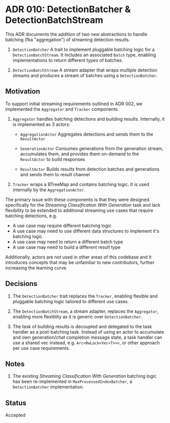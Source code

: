 # ADR 010: DetectionBatcher & DetectionBatchStream

This ADR documents the addition of two new abstractions to handle batching (fka "aggregation") of streaming detection results. 

1. `DetectionBatcher`
A trait to implement pluggable batching logic for a `DetectionBatchStream`. It includes an associated `Batch` type, enabling implementations to return different types of batches.

2. `DetectionBatchStream`
A stream adapter that wraps multiple detection streams and produces a stream of batches using a `DetectionBatcher`.

## Motivation

To support initial streaming requirements outlined in ADR 002, we implemented the `Aggregator` and `Tracker` components.

1. `Aggregator` handles batching detections and building results. Internally, it is implemented as 3 actors:

    - `AggregationActor`
    Aggregates detections and sends them to the `ResultActor`

    - `GenerationActor`
    Consumes generations from the generation stream, accumulates them, and provides them on-demand to the `ResultActor` to build responses

    - `ResultActor`
    Builds results from detection batches and generations and sends them to result channel

2. `Tracker` wraps a BTreeMap and contains batching logic. It is used internally by the `AggregationActor`.

The primary issue with these components is that they were designed specifically for the *Streaming Classification With Generation* task and lack flexibility to be extended to additional streaming use cases that require batching detections, e.g.
- A use case may require different batching logic
- A use case may need to use different data structures to implement it's batching logic
- A use case may need to return a different batch type
- A use case may need to build a different result type

Additionally, actors are not used in other areas of this codebase and it introduces concepts that may be unfamiliar to new contributors, further increasing the learning curve.

## Decisions

1. The `DetectionBatcher` trait replaces the `Tracker`, enabling flexible and pluggable batching logic tailored to different use cases.

2. The `DetectionBatchStream`, a stream adapter, replaces the `Aggregator`, enabling more flexiblity as it is generic over `DetectionBatcher`.

3. The task of building results is decoupled and delegated to the task handler as a post-batching task. Instead of using an actor to accumulate and own generation/chat completion message state, a task handler can use a shared vec instead, e.g. `Arc<RwLock<Vec<T>>>`, or other approach per use case requirements.

## Notes
1. The existing *Streaming Classification With Generation* batching logic has been re-implemented in `MaxProcessedIndexBatcher`, a `DetectionBatcher` implementation.

## Status

Accepted
